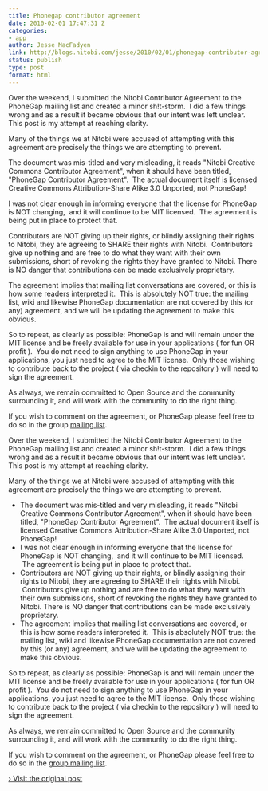 ```yaml
---
title: Phonegap contributor agreement
date: 2010-02-01 17:47:31 Z
categories:
- app
author: Jesse MacFadyen
link: http://blogs.nitobi.com/jesse/2010/02/01/phonegap-contributor-agreement/
status: publish
type: post
format: html
---
```


Over the weekend, I submitted the Nitobi Contributor Agreement to the PhoneGap mailing list and created a minor sh!t-storm.  I did a few things wrong and as a result it became obvious that our intent was left unclear. This post is my attempt at reaching clarity.

Many of the things we at Nitobi were accused of attempting with this agreement are precisely the things we are attempting to prevent.

The document was mis-titled and very misleading, it reads "Nitobi Creative Commons Contributor Agreement", when it should have been titled, "PhoneGap Contributor Agreement".  The actual document itself is licensed Creative Commons Attribution-Share Alike 3.0 Unported, not PhoneGap!

I was not clear enough in informing everyone that the license for PhoneGap is NOT changing,  and it will continue to be MIT licensed.  The agreement is being put in place to protect that.

Contributors are NOT giving up their rights, or blindly assigning their rights to Nitobi, they are agreeing to SHARE their rights with Nitobi.  Contributors give up nothing and are free to do what they want with their own submissions, short of revoking the rights they have granted to Nitobi. There is NO danger that contributions can be made exclusively proprietary.

The agreement implies that mailing list conversations are covered, or this is how some readers interpreted it.  This is absolutely NOT true: the mailing list, wiki and likewise PhoneGap documentation are not covered by this (or any) agreement, and we will be updating the agreement to make this obvious.

So to repeat, as clearly as possible: PhoneGap is and will remain under the MIT license and be freely available for use in your applications ( for fun OR profit ).  You do not need to sign anything to use PhoneGap in your applications, you just need to agree to the MIT license.  Only those wishing to contribute back to the project ( via checkin to the repository ) will need to sign the agreement.

As always, we remain committed to Open Source and the community surrounding it, and will work with the community to do the right thing.

If you wish to comment on the agreement, or PhoneGap please feel free to do so in the group [mailing list](http://groups.google.com/group/phonegap/).

Over the weekend, I submitted the Nitobi Contributor Agreement to the PhoneGap mailing list and created a minor sh!t-storm.  I did a few things wrong and as a result it became obvious that our intent was left unclear. This post is my attempt at reaching clarity.

Many of the things we at Nitobi were accused of attempting with this agreement are precisely the things we are attempting to prevent.

* The document was mis-titled and very misleading, it reads "Nitobi Creative Commons Contributor Agreement", when it should have been titled, "PhoneGap Contributor Agreement".  The actual document itself is licensed Creative Commons Attribution-Share Alike 3.0 Unported, not PhoneGap!
* I was not clear enough in informing everyone that the license for PhoneGap is NOT changing,  and it will continue to be MIT licensed.  The agreement is being put in place to protect that.
* Contributors are NOT giving up their rights, or blindly assigning their rights to Nitobi, they are agreeing to SHARE their rights with Nitobi.  Contributors give up nothing and are free to do what they want with their own submissions, short of revoking the rights they have granted to Nitobi. There is NO danger that contributions can be made exclusively proprietary.
* The agreement implies that mailing list conversations are covered, or this is how some readers interpreted it.  This is absolutely NOT true: the mailing list, wiki and likewise PhoneGap documentation are not covered by this (or any) agreement, and we will be updating the agreement to make this obvious.

So to repeat, as clearly as possible: PhoneGap is and will remain under the MIT license and be freely available for use in your applications ( for fun OR profit ).  You do not need to sign anything to use PhoneGap in your applications, you just need to agree to the MIT license.  Only those wishing to contribute back to the project ( via checkin to the repository ) will need to sign the agreement.

As always, we remain committed to Open Source and the community surrounding it, and will work with the community to do the right thing.

If you wish to comment on the agreement, or PhoneGap please feel free to do so in the [group mailing list](http://groups.google.com/group/phonegap/).

[› Visit the original post](http://blogs.nitobi.com/jesse/2010/02/01/phonegap-contributor-agreement/)
